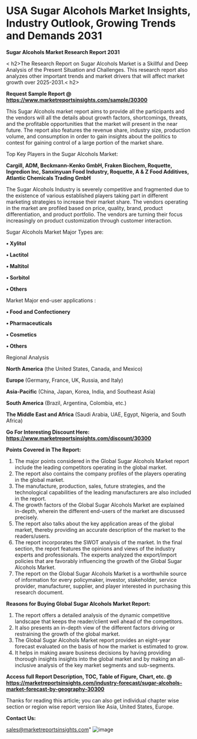 # USA Sugar Alcohols Market Insights, Industry Outlook, Growing Trends and Demands 2031

<strong>Sugar Alcohols Market Research Report 2031</strong>

< h2>The Research Report on Sugar Alcohols Market is a Skillful and Deep Analysis of the Present Situation and Challenges. This research report also analyzes other important trends and market drivers that will affect market growth over 2025-2031.< h2>

<strong>Request Sample Report @ <a href=https://www.marketreportsinsights.com/sample/30300>https://www.marketreportsinsights.com/sample/30300</a></strong>

This Sugar Alcohols market report aims to provide all the participants and the vendors will all the details about growth factors, shortcomings, threats, and the profitable opportunities that the market will present in the near future. The report also features the revenue share, industry size, production volume, and consumption in order to gain insights about the politics to contest for gaining control of a large portion of the market share.

Top Key Players in the Sugar Alcohols Market:

<strong>Cargill, ADM, Beckmann-Kenko GmbH, Fraken Biochem, Roquette, Ingredion Inc, Sanxinyuan Food Industry, Roquette, A & Z Food Additives, Atlantic Chemicals Trading GmbH</strong>

The Sugar Alcohols Industry is severely competitive and fragmented due to the existence of various established players taking part in different marketing strategies to increase their market share. The vendors operating in the market are profiled based on price, quality, brand, product differentiation, and product portfolio. The vendors are turning their focus increasingly on product customization through customer interaction.

Sugar Alcohols Market Major Types are:

<strong>• Xylitol

• Lactitol

• Maltitol

• Sorbitol

• Others</strong>

Market Major end-user applications :

<strong>• Food and Confectionery

• Pharmaceuticals

• Cosmetics

• Others</strong>

Regional Analysis

</u><strong><b>North America</b></strong> (the United States, Canada, and Mexico)

<strong><b>Europe </b></strong>(Germany, France, UK, Russia, and Italy)

<strong><b>Asia-Pacific</b></strong> (China, Japan, Korea, India, and Southeast Asia)

<strong><b>South America</b></strong> (Brazil, Argentina, Colombia, etc.)

<strong><b>The Middle East and Africa</b></strong> (Saudi Arabia, UAE, Egypt, Nigeria, and South Africa)

<strong>Go For Interesting Discount Here: <a href=https://www.marketreportsinsights.com/discount/30300>https://www.marketreportsinsights.com/discount/30300</a></strong>

<strong>Points Covered in The Report:</strong>
<ol>
  <li>The major points considered in the Global Sugar Alcohols Market report include the leading competitors operating in the global market.</li>
  <li>The report also contains the company profiles of the players operating in the global market.</li>
  <li>The manufacture, production, sales, future strategies, and the technological capabilities of the leading manufacturers are also included in the report.</li>
  <li>The growth factors of the Global Sugar Alcohols Market are explained in-depth, wherein the different end-users of the market are discussed precisely.</li>
  <li>The report also talks about the key application areas of the global market, thereby providing an accurate description of the market to the readers/users.</li>
  <li>The report incorporates the SWOT analysis of the market. In the final section, the report features the opinions and views of the industry experts and professionals. The experts analyzed the export/import policies that are favorably influencing the growth of the Global Sugar Alcohols Market.</li>
  <li>The report on the Global Sugar Alcohols Market is a worthwhile source of information for every policymaker, investor, stakeholder, service provider, manufacturer, supplier, and player interested in purchasing this research document.</li>
</ol>
<strong>Reasons for Buying Global Sugar Alcohols Market Report:</strong>

<ol>
  <li>The report offers a detailed analysis of the dynamic competitive landscape that keeps the reader/client well ahead of the competitors.</li>
  <li>It also presents an in-depth view of the different factors driving or restraining the growth of the global market.</li>
  <li>The Global Sugar Alcohols Market report provides an eight-year forecast evaluated on the basis of how the market is estimated to grow.</li>
  <li>It helps in making aware business decisions by having providing thorough insights insights into the global market and by making an all-inclusive analysis of the key market segments and sub-segments.</li>
</ol>
<strong>Access full Report Description, TOC, Table of Figure, Chart, etc. @ <a href=https://marketreportsinsights.com/industry-forecast/sugar-alcohols-market-forecast-by-geography-30300>https://marketreportsinsights.com/industry-forecast/sugar-alcohols-market-forecast-by-geography-30300</a></strong>


Thanks for reading this article; you can also get individual chapter wise section or region wise report version like Asia, United States, Europe.

<strong>Contact Us:</strong>

sales@marketreportsinsights.com"
![image](https://github.com/user-attachments/assets/0e654e55-878f-4433-aa61-d9e0f30f1a8a)
